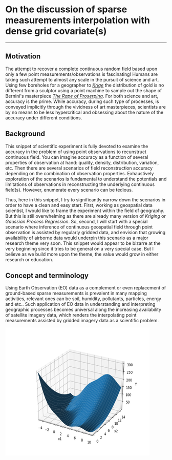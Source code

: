 # On the discussion of sparse measurements interpolation with dense grid covariate(s)
-------------------


Motivation
-------------------
The attempt to recover a complete continuous random field based upon only a few point measurements/observations is fascinating! Humans are taking such attempt to almost any scale in the pursuit of science and art. Using few boreholes for a geographer to [_Krige_](https://en.wikipedia.org/wiki/Kriging) the distribution of gold is no different from a sculptor using a point machine to sample out the shape of Bernini's masterpiece [_The Rape of Proserpina_](https://en.wikipedia.org/wiki/The_Rape_of_Proserpina). For both science and art, accuracy is the prime. While accuracy, during such type of processes, is conveyed implicitly through the vividness of art masterpieces, scientists are by no means to be less hypercritical and obsessing about the nature of the accuracy under different conditions. 

Background
-------------------
This snippet of scientific experiment is fully devoted to examine the accuracy in the problem of using point observations to recunstruct continuous field. You can imagine accuracy as a function of several properties of observation at hand: quality, density, distribution, variation, etc. Then there are several scenarios of field reconstruction accuracy depending on the combination of observation properties. Exhaustively exploration of the scenarios is fundamental to understand the potentials and limitations of observations in reconstructing the underlying continuous field(s). However, enumerate every scenario can be tedious. 

Thus, here in this snippet, I try to significantly narrow down the scenarios in order to have a clean and easy start. First, working as geospatial data scientist, I would like to frame the experiment within the field of geography. But this is still overwhelming as there are already many version of _Kriging_ or _Gaussian Process Regression_. So, second, I will start with a special scenario where inference of continuous geospatial field through point observation is assisted by regularly gridded data, and envision that growing availability of airborne data would underpin this scenario as a major research theme very soon. This snippet would appear to be bizarre at the very beginning since it tries to be general on a very special case. But I believe as we build more upon the theme, the value would grow in either research or education.

Concept and terminology
-------------------
Using Earth Observation (EO) data as a complement or even replacement of ground-based sparse measurements is prevalent in many mapping activities, relevant ones can be soil, humidity, pollutants, particles, energy and etc.. Such application of EO data in understanding and interpreting geographic processes becomes universal along the increasing availability of satellite imagery data, which renders the interpolating point measurements assisted by gridded imagery data as a scientific problem.






<img src="/images/00_origFunc.png" width="450" height="400">
